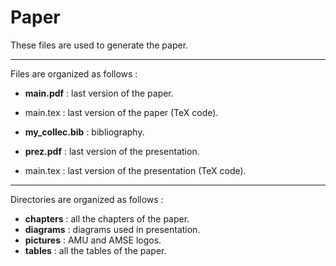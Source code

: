 # Paper

These files are used to generate the paper.

---

Files are organized as follows :

- **main.pdf** : last version of the paper.
- main.tex : last version of the paper (TeX code).

- **my_collec.bib** : bibliography.

- **prez.pdf** : last version of the presentation.
- main.tex : last version of the presentation (TeX code).

---

Directories are organized as follows :

- **chapters** : all the chapters of the paper.
- **diagrams** : diagrams used in presentation.
- **pictures** : AMU and AMSE logos.
- **tables** : all the tables of the paper.
